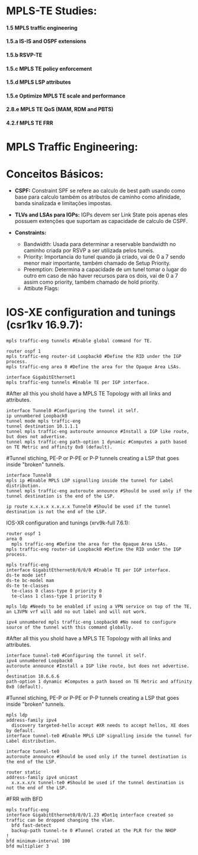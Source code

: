 <h1>MPLS-TE Studies:</h1>

<h4>1.5 MPLS traffic engineering</h4>
<h4>1.5.a IS-IS and OSPF extensions</h4>
<h4>1.5.b RSVP-TE</h4>
<h4>1.5.c MPLS TE policy enforcement</h4>
<h4>1.5.d MPLS LSP attributes</h4>
<h4>1.5.e Optimize MPLS TE scale and performance</h4>
<h4>2.8.e MPLS TE QoS (MAM, RDM and PBTS)</h4>
<h4>4.2.f MPLS TE FRR</h4>

<h1>MPLS Traffic Engineering:</h1>

<h1>Conceitos Básicos:</h1>

- **CSPF:** Constraint SPF se refere ao calculo de best path usando como base para calculo
também os atributos de caminho como afinidade, banda sinalizada e limitações impostas.
- **TLVs and LSAs para IGPs:** IGPs devem ser Link State pois apenas eles possuem extenções que suportam as capacidade de calculo de CSPF.

- **Constraints:**
    - Bandwidth: Usada para determinar a reservable bandwidth no caminho criada por RSVP a ser utilizada pelos tuneis.
    - Priority: Importancia do tunel quando já criado, vai de 0 a 7 sendo menor mair importante, também chamado de Setup Priority.
    - Preemption: Determina a capacidade de um tunel tomar o lugar do outro em caso de não haver recursos para os dois, vai de 0 a 7 assim como priority, também chamado de hold priority.
    - Attibute Flags: 

<h1>IOS-XE configuration and tunings (csr1kv 16.9.7):</h1>

    mpls traffic-eng tunnels #Enable global command for TE.

    router ospf 1
    mpls traffic-eng router-id Loopback0 #Define the RID under the IGP process.
    mpls traffic-eng area 0 #Define the area for the Opaque Area LSAs.

    interface GigabitEthernet1
    mpls traffic-eng tunnels #Enable TE per IGP interface.

#After all this you shold have a MPLS TE Topology with all links and attributes.

    interface Tunnel0 #Configuring the tunnel it self.
    ip unnumbered Loopback0
    tunnel mode mpls traffic-eng
    tunnel destination 10.1.1.1
    tunnel mpls traffic-eng autoroute announce #Install a IGP like route, but does not advertise.
    tunnel mpls traffic-eng path-option 1 dynamic #Computes a path based on TE Metric and affinity 0x0 (default).

#Tunnel stiching, PE-P or P-PE or P-P tunnels creating a LSP that goes inside "broken" tunnels.

    interface Tunnel0
    mpls ip #Enable MPLS LDP signalling inside the tunnel for Label distribution.
    tunnel mpls traffic-eng autoroute announce #Should be used only if the tunnel destination is the end of the LSP.

    ip route x.x.x.x x.x.x.x Tunnel0 #Should be used if the tunnel destination is not the end of the LSP.


IOS-XR configuration and tunings (xrv9k-full 7.6.1):

    router ospf 1
    area 0
      mpls traffic-eng #Define the area for the Opaque Area LSAs.
    mpls traffic-eng router-id Loopback0 #Define the RID under the IGP process.

    mpls traffic-eng
    interface GigabitEthernet0/0/0/0 #Enable TE per IGP interface.
    ds-te mode ietf
    ds-te bc-model mam
    ds-te te-classes
      te-class 0 class-type 0 priority 0
      te-class 1 class-type 1 priority 0

    mpls ldp #Needs to be enabled if using a VPN service on top of the TE, an L3VPN vrf will add no out label and will not work.

    ipv4 unnumbered mpls traffic-eng Loopback0 #No need to configure source of the tunnel with this command globally.

#After all this you shold have a MPLS TE Topology with all links and attributes.

    interface tunnel-te0 #Configuring the tunnel it self.
    ipv4 unnumbered Loopback0
    autoroute announce #Install a IGP like route, but does not advertise.
    !
    destination 10.6.6.6
    path-option 1 dynamic #Computes a path based on TE Metric and affinity 0x0 (default).

#Tunnel stiching, PE-P or P-PE or P-P tunnels creating a LSP that goes inside "broken" tunnels.

    mpls ldp
    address-family ipv4
      discovery targeted-hello accept #XR needs to accept hellos, XE does by default.
    interface tunnel-te0 #Enable MPLS LDP signalling inside the tunnel for Label distribution.

    interface tunnel-te0
    autoroute announce #Should be used only if the tunnel destination is the end of the LSP.

    router static
    address-family ipv4 unicast
      x.x.x.x/x tunnel-te0 #Should be used if the tunnel destination is not the end of the LSP.

#FRR with BFD

    mpls traffic-eng
    interface GigabitEthernet0/0/0/1.23 #Dot1q interface created so traffic can be dropped changing the vlan.
      bfd fast-detect
      backup-path tunnel-te 0 #Tunnel crated at the PLR for the NHOP
    !
    bfd minimum-interval 100
    bfd multiplier 3